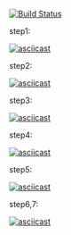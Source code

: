 [![Build Status](https://travis-ci.com/Luckybox59/project-lvl2-s463.svg?branch=master)](https://travis-ci.com/Luckybox59/project-lvl2-s463)

step1:

[![asciicast](https://asciinema.org/a/hQeJ4b17bmFBq0zzNwFrqZASR.svg)](https://asciinema.org/a/hQeJ4b17bmFBq0zzNwFrqZASR)

step2:

[![asciicast](https://asciinema.org/a/2f5yStTVCYsDJtdWbHGwF3gV8.svg)](https://asciinema.org/a/2f5yStTVCYsDJtdWbHGwF3gV8)

step3:

[![asciicast](https://asciinema.org/a/Z67rSRxKnnLfa5Rd65aiXIWjY.svg)](https://asciinema.org/a/Z67rSRxKnnLfa5Rd65aiXIWjY)

step4:

[![asciicast](https://asciinema.org/a/9m31AFedrfNnJ87k0EfJglK0X.svg)](https://asciinema.org/a/9m31AFedrfNnJ87k0EfJglK0X)

step5:

[![asciicast](https://asciinema.org/a/FNHoIDHyxe3mfIASKHf1FRvyg.svg)](https://asciinema.org/a/FNHoIDHyxe3mfIASKHf1FRvyg)

step6,7:

[![asciicast](https://asciinema.org/a/j5luQHTtAEIa7DmjbEKMfrIcP.svg)](https://asciinema.org/a/j5luQHTtAEIa7DmjbEKMfrIcP)
